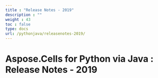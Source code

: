 ```yaml
---
title : "Release Notes - 2019" 
description : "" 
weight : 43 
toc : false
type: docs
url: /pythonjava/releasenotes-2019/
---
```


# Aspose.Cells for Python via Java : Release Notes - 2019



